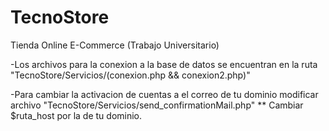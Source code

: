 # TecnoStore
Tienda Online E-Commerce (Trabajo Universitario)

-Los archivos para la conexion a la base de datos se encuentran en la ruta "TecnoStore/Servicios/(conexion.php && conexion2.php)" 

-Para cambiar la activacion de cuentas a el correo de tu dominio modificar archivo "TecnoStore/Servicios/send_confirmationMail.php"   ** Cambiar $ruta_host por la de tu dominio.
